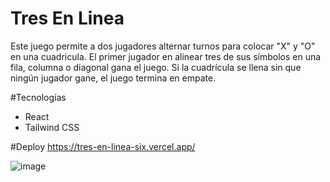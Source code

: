 # Tres En Linea

Este juego permite a dos jugadores alternar turnos para colocar "X" y "O" en una cuadricula. El primer jugador en alinear tres de sus símbolos en una fila, columna o diagonal gana el juego. Si la cuadrícula se llena sin que ningún jugador gane, el juego termina en empate.

#Tecnologías
- React
- Tailwind CSS
  
#Deploy
https://tres-en-linea-six.vercel.app/

![image](https://github.com/user-attachments/assets/ef03724c-5734-4f35-9966-c4cff723ccb7)
